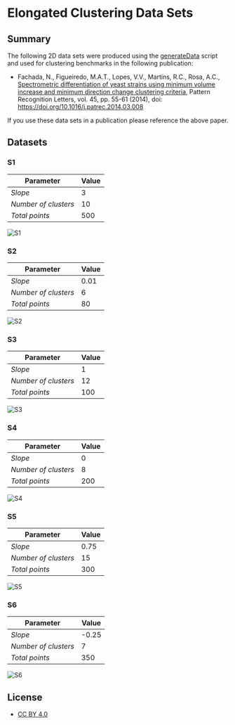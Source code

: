 # Elongated Clustering Data Sets

## Summary

The following 2D data sets were produced using the
[generateData](https://github.com/nunofachada/generateData) script and used
for clustering benchmarks in the following publication:

- Fachada, N., Figueiredo, M.A.T., Lopes, V.V., Martins, R.C., Rosa,
A.C., [Spectrometric differentiation of yeast strains using minimum volume
increase and minimum direction change clustering criteria](https://www.sciencedirect.com/science/article/pii/S0167865514000889),
Pattern Recognition Letters, vol. 45, pp. 55-61 (2014), doi: https://doi.org/10.1016/j.patrec.2014.03.008

If you use these data sets in a publication please reference the above paper.

## Datasets

### S1

  Parameter            | Value
  -------------------- | -----
  *Slope*              | 3
  *Number of clusters* | 10
  *Total points*       | 500

![S1](S1.png "S1 data set")

### S2

  Parameter            | Value
  -------------------- | -----
  *Slope*              | 0.01
  *Number of clusters* | 6
  *Total points*       | 80

![S2](S2.png "S2 data set")

### S3

  Parameter            | Value
  -------------------- | -----
  *Slope*              | 1
  *Number of clusters* | 12
  *Total points*       | 100

![S3](S3.png "S3 data set")

### S4

  Parameter            | Value
  -------------------- | -----
  *Slope*              | 0
  *Number of clusters* | 8
  *Total points*       | 200

![S4](S4.png "S4 data set")

### S5

  Parameter            | Value
  -------------------- | -----
  *Slope*              | 0.75
  *Number of clusters* | 15
  *Total points*       | 300

![S5](S5.png "S5 data set")

### S6

  Parameter            | Value
  -------------------- | -----
  *Slope*              | -0.25
  *Number of clusters* | 7
  *Total points*       | 350

![S6](S6.png "S6 data set")

## License

- [CC BY 4.0](LICENSE.txt)
